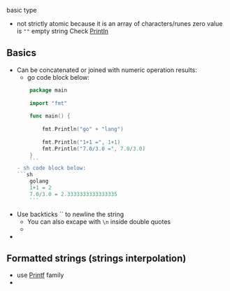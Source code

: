 basic type
- not strictly atomic because it is an array of characters/runes
zero value is `""` empty string
Check [Println](Println.md)

## Basics
- Can be concatenated or joined with numeric operation results:
	- go code block below:
	```go
		package main
		
		import "fmt"
		
		func main() {
		
			fmt.Println("go" + "lang")
		
			fmt.Println("1+1 =", 1+1)
			fmt.Println("7.0/3.0 =", 7.0/3.0)
		}
		```
	- sh code block below:
	```sh
		golang
		1+1 = 2
		7.0/3.0 = 2.3333333333333335
		```
- Use backticks `` to newline the string
	- You can also excape with `\n` inside double quotes
	- 
- 

## Formatted strings (strings interpolation)
- use [Printf](Printf.md) family
- 
